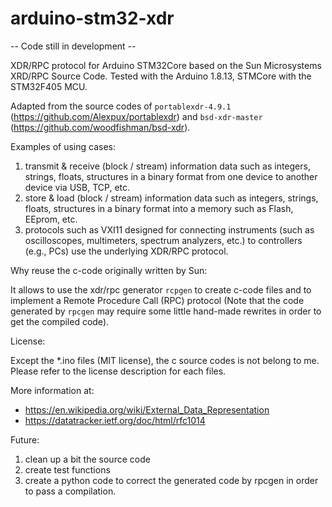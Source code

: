 # arduino-stm32-xdr

-- Code still in development --

XDR/RPC protocol for Arduino STM32Core based on the Sun Microsystems XRD/RPC Source Code. 
Tested with the Arduino 1.8.13, STMCore with the STM32F405 MCU.

Adapted from the source codes of `portablexdr-4.9.1` (https://github.com/Alexpux/portablexdr) and `bsd-xdr-master` (https://github.com/woodfishman/bsd-xdr).

Examples of using cases:

1. transmit & receive (block / stream) information data such as integers, strings, floats, structures in a binary format from one device to another device via USB, TCP, etc.
2. store & load (block / stream) information data such as integers, strings, floats, structures in a binary format into a memory such as Flash, EEprom, etc.
3. protocols such as VXI11 designed for connecting instruments (such as oscilloscopes, multimeters, spectrum analyzers, etc.) to controllers (e.g., PCs) use the underlying XDR/RPC protocol.

Why reuse the c-code originally written by Sun:

It allows to use the xdr/rpc generator `rcpgen` to create c-code files and to implement a Remote Procedure Call (RPC) protocol (Note that the code generated by `rpcgen` may require some little hand-made rewrites in order to get the compiled code).

License:

Except the *.ino files (MIT license), the c source codes is not belong to me. Please refer to the license description for each files.

More information at:
- https://en.wikipedia.org/wiki/External_Data_Representation
- https://datatracker.ietf.org/doc/html/rfc1014

Future: 
1. clean up a bit the source code
2. create test functions
3. create a python code to correct the generated code by rpcgen in order to pass a compilation.
